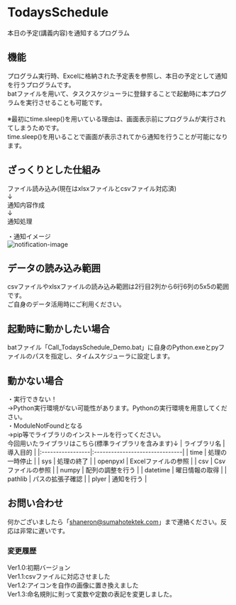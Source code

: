 # TodaysSchedule
本日の予定(講義内容)を通知するプログラム

## 機能
プログラム実行時、Excelに格納された予定表を参照し、本日の予定として通知を行うプログラムです。<br>
batファイルを用いて、タスクスケジューラに登録することで起動時に本プログラムを実行させることも可能です。<br>
<br>
※最初にtime.sleep()を用いている理由は、画面表示前にプログラムが実行されてしまうためです。<br>
time.sleep()を用いることで画面が表示されてから通知を行うことが可能になります。

## ざっくりとした仕組み
ファイル読み込み(現在はxlsxファイルとcsvファイル対応済)<br>
↓<br>
通知内容作成<br>
↓<br>
通知処理<br>

・通知イメージ<br>
![notification-image](https://user-images.githubusercontent.com/77985354/145711077-996db825-55e1-4821-97d6-94392ebb73ea.png)

## データの読み込み範囲
csvファイルやxlsxファイルの読み込み範囲は2行目2列から6行6列の5x5の範囲です。<br>
ご自身のデータ活用時にご利用ください。

## 起動時に動かしたい場合
batファイル「Call_TodaysSchedule_Demo.bat」に自身のPython.exeとpyファイルのパスを指定し、タイムスケジューラに設定します。<br>

## 動かない場合
・実行できない！<br>
→Python実行環境がない可能性があります。Pythonの実行環境を用意してください。<br>
・ModuleNotFoundとなる<br>
→pip等でライブラリのインストールを行ってください。<br>
今回用いたライブラリはこちら(標準ライブラリを含みます)↓
| ライブラリ名     | 導入目的                       |
|:-----------------|:-------------------------------|
| time             | 処理の一時停止                 |
| sys              | 処理の終了                     |
| openpyxl         | Excelファイルの参照            |
| csv              | Csvファイルの参照              |
| numpy            | 配列の調整を行う               |
| datetime         | 曜日情報の取得                 |
| pathlib          | パスの拡張子確認               |
| plyer            | 通知を行う                     |

## お問い合わせ<br>
何かございましたら「shaneron@sumahotektek.com」まで連絡ください。反応は非常に遅いです。<br>

### 変更履歴<br>
Ver1.0:初期バージョン<br>
Ver1.1:csvファイルに対応させました<br>
Ver1.2:アイコンを自作の画像に置き換えました<br>
Ver1.3:命名規則に則って変数や定数の表記を変更しました。<br>
